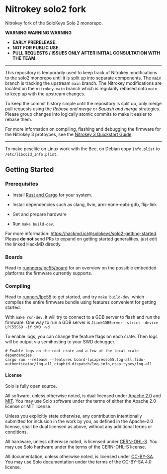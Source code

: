# Nitrokey solo2 fork

Nitrokey fork of the SoloKeys Solo 2 monorepo.

**WARNING WARNING WARNING**
- **EARLY PRERELEASE.**
- **NOT FOR PUBLIC USE.**
- **PULL REQUESTS / ISSUES ONLY AFTER INITIAL CONSULTATION WITH THE TEAM.**

----

This repository is temporarily used to keep track of Nitrokey modifications to
the solo2 monorepo until it is split up into separate components.  The `main`
branch is tracking the upstream `main` branch.  The Nitrokey modifications are
located on the `nitrokey-main` branch which is regularily rebased onto `main`
to keep up with the upstream changes.

To keep the commit history simple until the repository is split up, only merge
pull requests using the *Rebase and merge* or *Squash and merge* strategies.
Please group changes into logically atomic commits to make it easier to rebase
them.

For more information on compiling, flashing and debugging the firmware for the
Nitrokey 3 protoypes, see the [Nitrokey 3 Quickstart
Guide](./nk3-quickstart.md).

----

To make pcsclite on Linux work with the Bee, on Debian copy `Info.plist` to `/etc/libccid_Info.plist`.

[docs-image]: https://img.shields.io/badge/docs-book-green?style=flat-square
[docs-link]: https://solo-bee.netlify.com

## Getting Started

### Prerequisites

- Install [Rust and Cargo](https://www.rust-lang.org/tools/install) for your system.

- Install dependencies such as clang, llvm, arm-none-eabi-gdb, flip-link

- Get and prepare hardware
- Run `make build-dev`.

For more information: <https://hackmd.io/@solokeys/solo2-getting-started>.
Please **do not** send PRs to expand on getting started generalities, just edit the linked HackMD directly.


### Boards

Head to [runnners/lpc55/board](runners/lpc55/board) for an overview on the possible embedded platforms the firmware
currently supports.

### Compiling

Head to [runners/lpc55](runners/lpc55) to get started, and try `make build-dev`, which compiles
the entire firmware bundle using features convenient for getting started.

With `make run-dev`, it will try to connect to a GDB server to flash and run the firmware.
One way to run a GDB server is `JLinkGDBServer -strict -device LPC55S69 -if SWD -vd`

To enable logs, you can change the feature flags on each crate.  Then logs will be output via semihosting to your SWD debugger.
```
# Enable logs on the root crate and a few of the local crate dependencies.
cargo run --release --features board-lpcxpresso55,log-all,fido-authenticator/log-all,ctaphid-dispatch/log-info,ctap-types/log-all
```

#### License

Solo is fully open source.

All software, unless otherwise noted, is dual licensed under [Apache 2.0](LICENSE-APACHE) and [MIT](LICENSE-MIT).
You may use Solo software under the terms of either the Apache 2.0 license or MIT license.

Unless you explicitly state otherwise, any contribution intentionally submitted for inclusion in the work by you, as defined in the Apache-2.0 license, shall be dual licensed as above, without any additional terms or conditions.

All hardware, unless otherwise noted, is licensed under [CERN-OHL-S](https://github.com/solokeys/solo2-hw/blob/main/LICENSE.txt).
You may use Solo hardware under the terms of the CERN-OHL-S license.

All documentation, unless otherwise noted, is licensed under [CC-BY-SA](https://creativecommons.org/licenses/by-sa/4.0/).
You may use Solo documentation under the terms of the CC-BY-SA 4.0 license.

